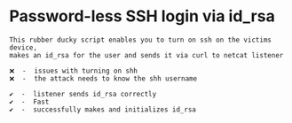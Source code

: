 # Password-less SSH login via id_rsa

    This rubber ducky script enables you to turn on ssh on the victims device,
    makes an id_rsa for the user and sends it via curl to netcat listener

    ❌  -  issues with turning on shh
    ❌  -  the attack needs to know the shh username

    ✔️  -  listener sends id_rsa correctly
    ✔️  -  Fast
    ✔️  -  successfully makes and initializes id_rsa
